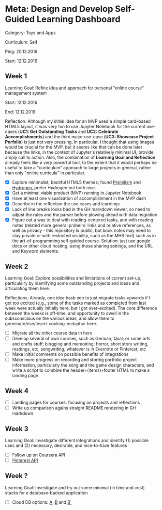 # Meta: Design and Develop Self-Guided Learning Dashboard

Category: Toys and Apps

Curriculum: Self

Ping: 20.12.2016

Start: 12.12.2016

## Week 1

Learning Goal: Refine idea and approach for personal "online course" management system

Start: 12.12.2016

End: 12.12.2016

Reflection: Although my initial idea for an MVP used a simple card-based HTML5 layout, it was very fun to use Jupyter Notebook for the current use-cases (**UC1: Get Outstanding Tasks** and **UC2: Celebrate Accomplishments**) and the third major use-case (**UC3: Showcase Project Porfolio**) is just not very pressing. In particular, I thought that using images would be crucial for the MVP, but it seems like that can be done later because the links, in the context of Jupyter's relatively minimal UI, provide amply call to action. Also, the combination of **Learning Goal and Reflection** already feels like a very powerful tool, to the extent that it would perhaps be useful to take a "curriculum" approach to large projects in general, rather than only "online curricula" in particular.

- [X] Explore minimalist, beutiful HTML5 themes; found [Prallelism](https://html5up.net/parallelism) and [Hydrogen](https://freehtml5.co/demos/hydrogen/), prefer Hydrogen but both nice.
- [X] Get a minimal viable product (MVP) running in Jupyter Notebook
- [X] Have at least one visualization of accomplishment in the MVP dash
- [X] Describe in the reflection the use cases and learnings
- [X] Lack of line breaks looks bad in the GH markdown viewer, so need to adjust the rules and the parser before plowing ahead with data migration
- [X] Figure out a way to deal with reading-centered tasks, and with reading notes (related more general probelm: links and relative references, as well as privacy - this repository is public, but book notes may need to stay private or with restricted visibility, such as the MHS text) such as in the art-of-programming self-guided course. Solution: just use google docs or other cloud hosting, using those sharing settings, and the URL and Keyword elements.

## Week 2

Learning Goal: Explore possibilities and limitations of current set-up, particulalry by identifying some outstanding projects and ideas and articulating them here.

Reflections: Already, one idea hasb een to just migrate tasks upwards if I get too excited (e.g., some of the tasks marked as completed from last week were actually initially here, but I got over-excited). The core difference between the weeks is off-time, and opportunity to dwell in the subsconscious on the various ideas, and allow them to germinate/rise/insert-cooking-metaphor here.

- [ ] Migrate all the other course data in here
- [ ] Develop several of own courses, such as German; Qual; or some arts and crafts stuff; blogging and memoiring; horror, short story writing, readings, etc, songwriting, whatever is in Evernote or Pinterest, etc
- [ ] Make initial comments on possible benefits of integrations
- [ ] Make more progress on recording and storing portfolio project  information, particularly the song and the game design characters, and write a script to combine the header+(items)+footer HTML to make a landing page

## Week 4

- [ ] Landing pages for courses: focusing on projects and reflections
- [ ] Write up comparison agains straight README rendering in GH markdown

## Week 3

Learning Goal: Investigate different integrations and identify (1) possible uses and (2) necessary, desirable, and nice-to-have features

- [ ] Follow up on Coursera API
- [ ] [Pinterest API](https://developers.pinterest.com/apps/4872901797745801441/)

## Week ?

Learning Goal: Investigate and try out some minimal (in time and cost) stacks for a database-backed application

- [ ] Cloud DB options: [A](http://www.htmlgoodies.com/html5/client/activity-so-you-want-to-build-and-deploy-a-web-app-to-the-cloud-at-low-to-no-cost.html#fbid=Bm_bDZAh1yL), [B](http://rdbhost.blogspot.de/2011/05/host-your-database-backed-site-on.html) and [B'](https://www.rdbhost.com/github_hosting.html)
